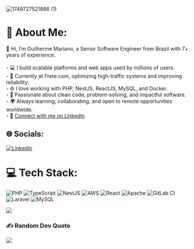 ![1749727521886 (1)](https://github.com/user-attachments/assets/48682ef5-b7ca-4c01-b6bc-cf0540c8ee3f)


# 💫 About Me:
👋 Hi, I’m Guilherme Mariano, a Senior Software Engineer from Brazil with 7+ years of experience.<br><br>- 💻 I build scalable platforms and web apps used by millions of users.<br>- 🏢 Currently at Frete.com, optimizing high-traffic systems and improving reliability.<br>- ⚙️ I love working with PHP, NestJS, ReactJS, MySQL, and Docker.<br>- 🚀 Passionate about clean code, problem-solving, and impactful software.<br>- 🌍 Always learning, collaborating, and open to remote opportunities worldwide.<br>- 🔗 [Connect with me on LinkedIn](https://www.linkedin.com/in/guilhermemarianodev/)


## 🌐 Socials:
[![LinkedIn](https://img.shields.io/badge/LinkedIn-%230077B5.svg?logo=linkedin&logoColor=white)](https://linkedin.com/in/https://www.linkedin.com/in/guilhermemarianodev) 

# 💻 Tech Stack:
![PHP](https://img.shields.io/badge/php-%23777BB4.svg?style=for-the-badge&logo=php&logoColor=white) ![TypeScript](https://img.shields.io/badge/typescript-%23007ACC.svg?style=for-the-badge&logo=typescript&logoColor=white) ![NestJS](https://img.shields.io/badge/nestjs-%23E0234E.svg?style=for-the-badge&logo=nestjs&logoColor=white) ![AWS](https://img.shields.io/badge/AWS-%23FF9900.svg?style=for-the-badge&logo=amazon-aws&logoColor=white) ![React](https://img.shields.io/badge/react-%2320232a.svg?style=for-the-badge&logo=react&logoColor=%2361DAFB) ![Apache](https://img.shields.io/badge/apache-%23D42029.svg?style=for-the-badge&logo=apache&logoColor=white) ![GitLab CI](https://img.shields.io/badge/gitlab%20CI-%23181717.svg?style=for-the-badge&logo=gitlab&logoColor=white) ![Laravel](https://img.shields.io/badge/laravel-%23FF2D20.svg?style=for-the-badge&logo=laravel&logoColor=white) ![MySQL](https://img.shields.io/badge/mysql-4479A1.svg?style=for-the-badge&logo=mysql&logoColor=white)

![](https://github-readme-stats.vercel.app/api/top-langs/?username=guimariano&theme=dark&hide_border=false&include_all_commits=true&count_private=true&layout=compact)

### ✍️ Random Dev Quote
![](https://quotes-github-readme.vercel.app/api?type=horizontal&theme=radical)
